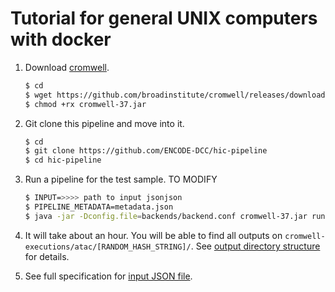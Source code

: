 # Tutorial for general UNIX computers with docker

1. Download [cromwell](https://github.com/broadinstitute/cromwell).
    ```bash
    $ cd
    $ wget https://github.com/broadinstitute/cromwell/releases/download/37/cromwell-37.jar
    $ chmod +rx cromwell-37.jar
    ```

2. Git clone this pipeline and move into it.
    ```bash
    $ cd
    $ git clone https://github.com/ENCODE-DCC/hic-pipeline
    $ cd hic-pipeline
    ```
    
3. Run a pipeline for the test sample. TO MODIFY
    ```bash
    $ INPUT=>>>> path to input jsonjson
    $ PIPELINE_METADATA=metadata.json
    $ java -jar -Dconfig.file=backends/backend.conf cromwell-37.jar run atac.wdl -i ${INPUT} -o workflow_opts/docker.json -m ${PIPELINE_METADATA}
    ```

4. It will take about an hour. You will be able to find all outputs on `cromwell-executions/atac/[RANDOM_HASH_STRING]/`. See [output directory structure](output.md) for details.

5. See full specification for [input JSON file](input.md).
